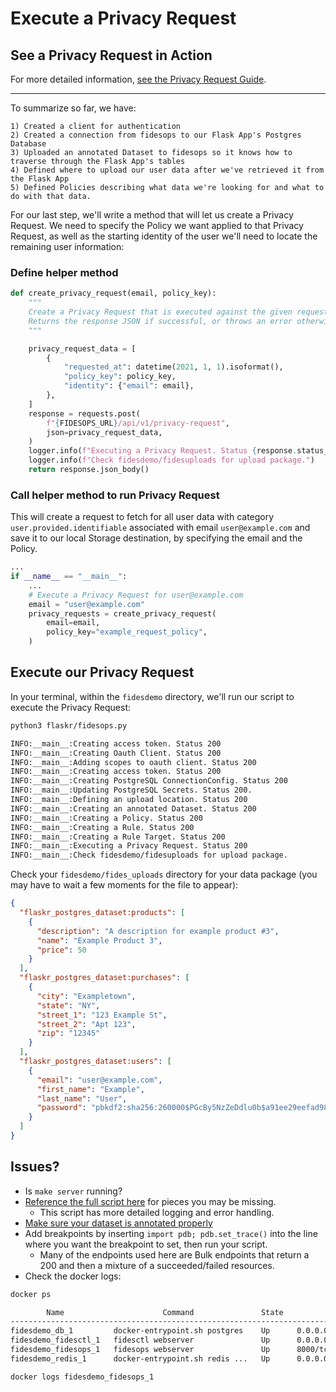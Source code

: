 # Execute a Privacy Request


## See a Privacy Request in Action 

For more detailed information, [see the Privacy Request Guide](../guides/privacy_requests.md).

---

To summarize so far, we have:


    1) Created a client for authentication
    2) Created a connection from fidesops to our Flask App's Postgres Database
    3) Uploaded an annotated Dataset to fidesops so it knows how to traverse through the Flask App's tables
    4) Defined where to upload our user data after we've retrieved it from the Flask App
    5) Defined Policies describing what data we're looking for and what to do with that data.

For our last step, we'll write a method that will let us create a Privacy Request.  We need to specify the
Policy we want applied to that Privacy Request, as well as the starting identity of the user we'll need
to locate the remaining user information:

### Define helper method

```python
def create_privacy_request(email, policy_key):
    """
    Create a Privacy Request that is executed against the given request Policy.
    Returns the response JSON if successful, or throws an error otherwise.
    """

    privacy_request_data = [
        {
            "requested_at": datetime(2021, 1, 1).isoformat(),
            "policy_key": policy_key,
            "identity": {"email": email},
        },
    ]
    response = requests.post(
        f"{FIDESOPS_URL}/api/v1/privacy-request",
        json=privacy_request_data,
    )
    logger.info(f"Executing a Privacy Request. Status {response.status_code}")
    logger.info(f"Check fidesdemo/fidesuploads for upload package.")
    return response.json_body()
```

### Call helper method to run Privacy Request

This will create a request to fetch for all user data with category `user.provided.identifiable` associated 
with email `user@example.com` and save it to our local Storage destination, by specifying the email and the Policy.

```python
...
if __name__ == "__main__":
    ...
    # Execute a Privacy Request for user@example.com
    email = "user@example.com"
    privacy_requests = create_privacy_request(
        email=email,
        policy_key="example_request_policy",
    )
```

## Execute our Privacy Request

In your terminal, within the `fidesdemo` directory, we'll run our script to execute the Privacy Request:

```bash
python3 flaskr/fidesops.py
```

```bash
INFO:__main__:Creating access token. Status 200
INFO:__main__:Creating Oauth Client. Status 200
INFO:__main__:Adding scopes to oauth client. Status 200
INFO:__main__:Creating access token. Status 200
INFO:__main__:Creating PostgreSQL ConnectionConfig. Status 200
INFO:__main__:Updating PostgreSQL Secrets. Status 200.
INFO:__main__:Defining an upload location. Status 200
INFO:__main__:Creating an annotated Dataset. Status 200
INFO:__main__:Creating a Policy. Status 200
INFO:__main__:Creating a Rule. Status 200
INFO:__main__:Creating a Rule Target. Status 200
INFO:__main__:Executing a Privacy Request. Status 200
INFO:__main__:Check fidesdemo/fidesuploads for upload package.
```

Check your `fidesdemo/fides_uploads` directory for your data package (you may have to wait a few 
moments for the file to appear):

```json
{
  "flaskr_postgres_dataset:products": [
    {
      "description": "A description for example product #3",
      "name": "Example Product 3",
      "price": 50
    }
  ],
  "flaskr_postgres_dataset:purchases": [
    {
      "city": "Exampletown",
      "state": "NY",
      "street_1": "123 Example St",
      "street_2": "Apt 123",
      "zip": "12345"
    }
  ],
  "flaskr_postgres_dataset:users": [
    {
      "email": "user@example.com",
      "first_name": "Example",
      "last_name": "User",
      "password": "pbkdf2:sha256:260000$PGcBy5NzZeDdlu0b$a91ee29eefad98920fe47a6ef4d53b5abffe593300f766f02de041af93ae51f8"
    }
  ]
}
```

## Issues?
- Is `make server` running?
- [Reference the full script here](https://github.com/ethyca/fidesdemo/blob/main/flaskr/fidesops.py) for pieces you may be missing.
    - This script has more detailed logging and error handling.
- [Make sure your dataset is annotated properly](https://github.com/ethyca/fidesdemo/blob/main/fides_resources/flaskr_postgres_dataset.yml)
- Add breakpoints by inserting `import pdb; pdb.set_trace()` into the line where you want the breakpoint to set, then run your script.
    - Many of the endpoints used here are Bulk endpoints that return a 200 and then a mixture of a succeeded/failed resources.
- Check the docker logs:
```bash
docker ps
```
```bash
        Name                      Command               State                         Ports
------------------------------------------------------------------------------------------------------------------
fidesdemo_db_1         docker-entrypoint.sh postgres    Up      0.0.0.0:5432->5432/tcp,:::5432->5432/tcp
fidesdemo_fidesctl_1   fidesctl webserver               Up      0.0.0.0:8080->8080/tcp,:::8080->8080/tcp
fidesdemo_fidesops_1   fidesops webserver               Up      8000/tcp, 0.0.0.0:8000->8080/tcp,:::8000->8080/tcp
fidesdemo_redis_1      docker-entrypoint.sh redis ...   Up      0.0.0.0:6379->6379/tcp,:::6379->6379/tcp 
```
```bash
docker logs fidesdemo_fidesops_1
```